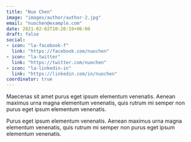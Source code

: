 ```yaml
---
title: "Nuo Chen"
image: "images/author/author-2.jpg"
email: "nuochen@example.com"
date: 2021-02-02T10:20:19+06:00
draft: false
social:
- icon: "la-facebook-f"
  link: "https://facebook.com/nuochen"
- icon: "la-twitter"
  link: "https://twitter.com/nuochen"
- icon: "la-linkedin-in"
  link: "https://linkedin.com/in/nuochen"
coordinator: true
---
```


Maecenas sit amet purus eget ipsum elementum venenatis. Aenean maximus urna magna elementum venenatis, quis rutrum mi semper non purus eget ipsum elementum venenatis.

Purus eget ipsum elementum venenatis. Aenean maximus urna magna elementum venenatis, quis rutrum mi semper non purus eget ipsum elementum venenatis.